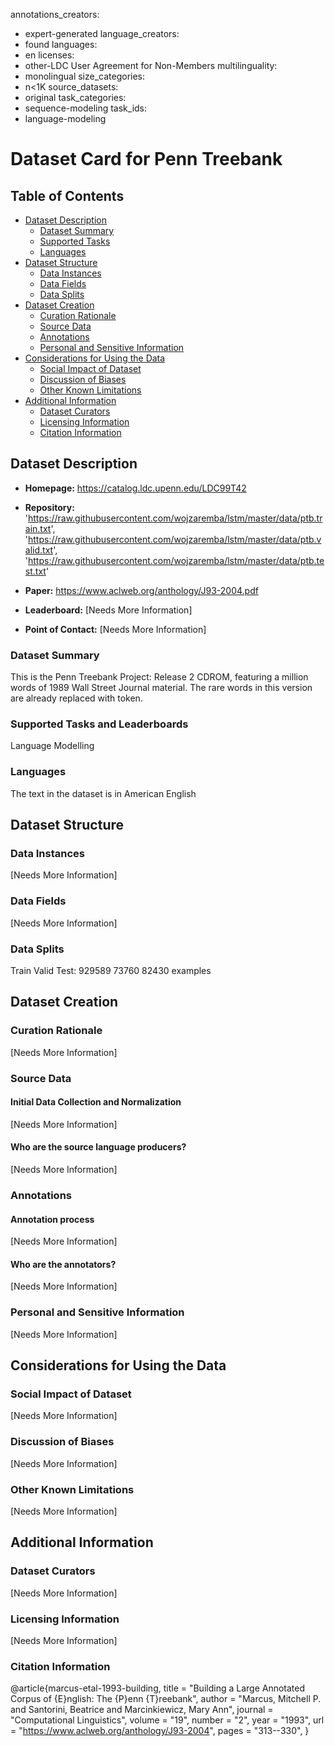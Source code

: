 annotations_creators:
- expert-generated
language_creators:
- found
languages:
- en
licenses:
- other-LDC User Agreement for Non-Members
multilinguality:
- monolingual
size_categories:
- n<1K
source_datasets:
- original
task_categories:
- sequence-modeling
task_ids:
- language-modeling

# Dataset Card for Penn Treebank

## Table of Contents
- [Dataset Description](#dataset-description)
  - [Dataset Summary](#dataset-summary)
  - [Supported Tasks](#supported-tasks-and-leaderboards)
  - [Languages](#languages)
- [Dataset Structure](#dataset-structure)
  - [Data Instances](#data-instances)
  - [Data Fields](#data-instances)
  - [Data Splits](#data-instances)
- [Dataset Creation](#dataset-creation)
  - [Curation Rationale](#curation-rationale)
  - [Source Data](#source-data)
  - [Annotations](#annotations)
  - [Personal and Sensitive Information](#personal-and-sensitive-information)
- [Considerations for Using the Data](#considerations-for-using-the-data)
  - [Social Impact of Dataset](#social-impact-of-dataset)
  - [Discussion of Biases](#discussion-of-biases)
  - [Other Known Limitations](#other-known-limitations)
- [Additional Information](#additional-information)
  - [Dataset Curators](#dataset-curators)
  - [Licensing Information](#licensing-information)
  - [Citation Information](#citation-information)

## Dataset Description

- **Homepage:** https://catalog.ldc.upenn.edu/LDC99T42

- **Repository:** 'https://raw.githubusercontent.com/wojzaremba/lstm/master/data/ptb.train.txt',
  'https://raw.githubusercontent.com/wojzaremba/lstm/master/data/ptb.valid.txt',
  'https://raw.githubusercontent.com/wojzaremba/lstm/master/data/ptb.test.txt'
- **Paper:** https://www.aclweb.org/anthology/J93-2004.pdf
- **Leaderboard:** [Needs More Information]
- **Point of Contact:** [Needs More Information]

### Dataset Summary

This is the Penn Treebank Project: Release 2 CDROM, featuring a million words of 1989 Wall Street Journal material. 
The rare words in this version are already replaced with <unk> token.

### Supported Tasks and Leaderboards

Language Modelling

### Languages

The text in the dataset is in American English

## Dataset Structure

### Data Instances

[Needs More Information]

### Data Fields

[Needs More Information]

### Data Splits

Train Valid Test: 929589 73760 82430 examples

## Dataset Creation

### Curation Rationale

[Needs More Information]

### Source Data

#### Initial Data Collection and Normalization

[Needs More Information]

#### Who are the source language producers?

[Needs More Information]

### Annotations

#### Annotation process

[Needs More Information]

#### Who are the annotators?

[Needs More Information]

### Personal and Sensitive Information

[Needs More Information]

## Considerations for Using the Data

### Social Impact of Dataset

[Needs More Information]

### Discussion of Biases

[Needs More Information]

### Other Known Limitations

[Needs More Information]

## Additional Information

### Dataset Curators

[Needs More Information]

### Licensing Information

[Needs More Information]

### Citation Information

@article{marcus-etal-1993-building,
    title = "Building a Large Annotated Corpus of {E}nglish: The {P}enn {T}reebank",
    author = "Marcus, Mitchell P.  and
      Santorini, Beatrice  and
      Marcinkiewicz, Mary Ann",
    journal = "Computational Linguistics",
    volume = "19",
    number = "2",
    year = "1993",
    url = "https://www.aclweb.org/anthology/J93-2004",
    pages = "313--330",
}